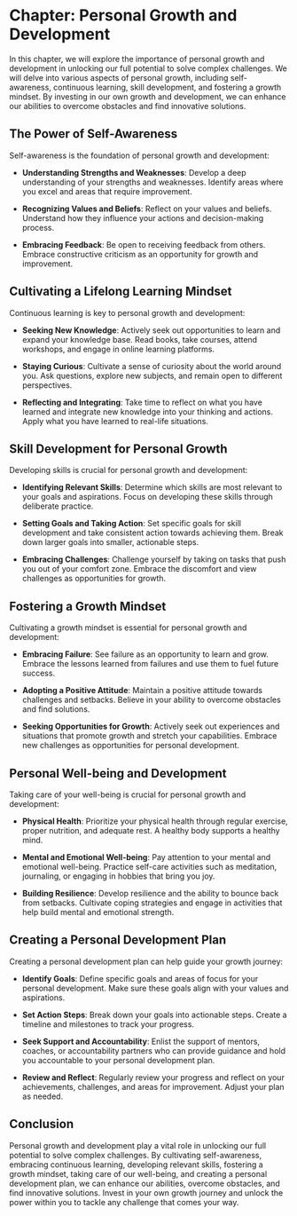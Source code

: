 Chapter: Personal Growth and Development
========================================

In this chapter, we will explore the importance of personal growth and development in unlocking our full potential to solve complex challenges. We will delve into various aspects of personal growth, including self-awareness, continuous learning, skill development, and fostering a growth mindset. By investing in our own growth and development, we can enhance our abilities to overcome obstacles and find innovative solutions.

The Power of Self-Awareness
---------------------------

Self-awareness is the foundation of personal growth and development:

* **Understanding Strengths and Weaknesses**: Develop a deep understanding of your strengths and weaknesses. Identify areas where you excel and areas that require improvement.

* **Recognizing Values and Beliefs**: Reflect on your values and beliefs. Understand how they influence your actions and decision-making process.

* **Embracing Feedback**: Be open to receiving feedback from others. Embrace constructive criticism as an opportunity for growth and improvement.

Cultivating a Lifelong Learning Mindset
---------------------------------------

Continuous learning is key to personal growth and development:

* **Seeking New Knowledge**: Actively seek out opportunities to learn and expand your knowledge base. Read books, take courses, attend workshops, and engage in online learning platforms.

* **Staying Curious**: Cultivate a sense of curiosity about the world around you. Ask questions, explore new subjects, and remain open to different perspectives.

* **Reflecting and Integrating**: Take time to reflect on what you have learned and integrate new knowledge into your thinking and actions. Apply what you have learned to real-life situations.

Skill Development for Personal Growth
-------------------------------------

Developing skills is crucial for personal growth and development:

* **Identifying Relevant Skills**: Determine which skills are most relevant to your goals and aspirations. Focus on developing these skills through deliberate practice.

* **Setting Goals and Taking Action**: Set specific goals for skill development and take consistent action towards achieving them. Break down larger goals into smaller, actionable steps.

* **Embracing Challenges**: Challenge yourself by taking on tasks that push you out of your comfort zone. Embrace the discomfort and view challenges as opportunities for growth.

Fostering a Growth Mindset
--------------------------

Cultivating a growth mindset is essential for personal growth and development:

* **Embracing Failure**: See failure as an opportunity to learn and grow. Embrace the lessons learned from failures and use them to fuel future success.

* **Adopting a Positive Attitude**: Maintain a positive attitude towards challenges and setbacks. Believe in your ability to overcome obstacles and find solutions.

* **Seeking Opportunities for Growth**: Actively seek out experiences and situations that promote growth and stretch your capabilities. Embrace new challenges as opportunities for personal development.

Personal Well-being and Development
-----------------------------------

Taking care of your well-being is crucial for personal growth and development:

* **Physical Health**: Prioritize your physical health through regular exercise, proper nutrition, and adequate rest. A healthy body supports a healthy mind.

* **Mental and Emotional Well-being**: Pay attention to your mental and emotional well-being. Practice self-care activities such as meditation, journaling, or engaging in hobbies that bring you joy.

* **Building Resilience**: Develop resilience and the ability to bounce back from setbacks. Cultivate coping strategies and engage in activities that help build mental and emotional strength.

Creating a Personal Development Plan
------------------------------------

Creating a personal development plan can help guide your growth journey:

* **Identify Goals**: Define specific goals and areas of focus for your personal development. Make sure these goals align with your values and aspirations.

* **Set Action Steps**: Break down your goals into actionable steps. Create a timeline and milestones to track your progress.

* **Seek Support and Accountability**: Enlist the support of mentors, coaches, or accountability partners who can provide guidance and hold you accountable to your personal development plan.

* **Review and Reflect**: Regularly review your progress and reflect on your achievements, challenges, and areas for improvement. Adjust your plan as needed.

Conclusion
----------

Personal growth and development play a vital role in unlocking our full potential to solve complex challenges. By cultivating self-awareness, embracing continuous learning, developing relevant skills, fostering a growth mindset, taking care of our well-being, and creating a personal development plan, we can enhance our abilities, overcome obstacles, and find innovative solutions. Invest in your own growth journey and unlock the power within you to tackle any challenge that comes your way.

